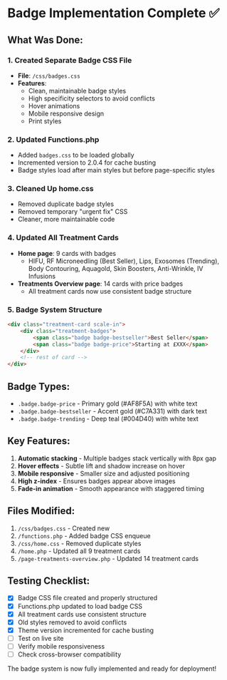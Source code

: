 # Badge Implementation Complete ✅

## What Was Done:

### 1. Created Separate Badge CSS File
- **File**: `/css/badges.css`
- **Features**:
  - Clean, maintainable badge styles
  - High specificity selectors to avoid conflicts
  - Hover animations
  - Mobile responsive design
  - Print styles

### 2. Updated Functions.php
- Added `badges.css` to be loaded globally
- Incremented version to 2.0.4 for cache busting
- Badge styles load after main styles but before page-specific styles

### 3. Cleaned Up home.css
- Removed duplicate badge styles
- Removed temporary "urgent fix" CSS
- Cleaner, more maintainable code

### 4. Updated All Treatment Cards
- **Home page**: 9 cards with badges
  - HIFU, RF Microneedling (Best Seller), Lips, Exosomes (Trending), Body Contouring, Aquagold, Skin Boosters, Anti-Wrinkle, IV Infusions
- **Treatments Overview page**: 14 cards with price badges
  - All treatment cards now use consistent badge structure

### 5. Badge System Structure
```html
<div class="treatment-card scale-in">
    <div class="treatment-badges">
        <span class="badge badge-bestseller">Best Seller</span>
        <span class="badge badge-price">Starting at £XXX</span>
    </div>
    <!-- rest of card -->
</div>
```

## Badge Types:
- `.badge.badge-price` - Primary gold (#AF8F5A) with white text
- `.badge.badge-bestseller` - Accent gold (#C7A331) with dark text
- `.badge.badge-trending` - Deep teal (#004D40) with white text

## Key Features:
1. **Automatic stacking** - Multiple badges stack vertically with 8px gap
2. **Hover effects** - Subtle lift and shadow increase on hover
3. **Mobile responsive** - Smaller size and adjusted positioning
4. **High z-index** - Ensures badges appear above images
5. **Fade-in animation** - Smooth appearance with staggered timing

## Files Modified:
1. `/css/badges.css` - Created new
2. `/functions.php` - Added badge CSS enqueue
3. `/css/home.css` - Removed duplicate styles
4. `/home.php` - Updated all 9 treatment cards
5. `/page-treatments-overview.php` - Updated 14 treatment cards

## Testing Checklist:
- [x] Badge CSS file created and properly structured
- [x] Functions.php updated to load badge CSS
- [x] All treatment cards use consistent structure
- [x] Old styles removed to avoid conflicts
- [x] Theme version incremented for cache busting
- [ ] Test on live site
- [ ] Verify mobile responsiveness
- [ ] Check cross-browser compatibility

The badge system is now fully implemented and ready for deployment!